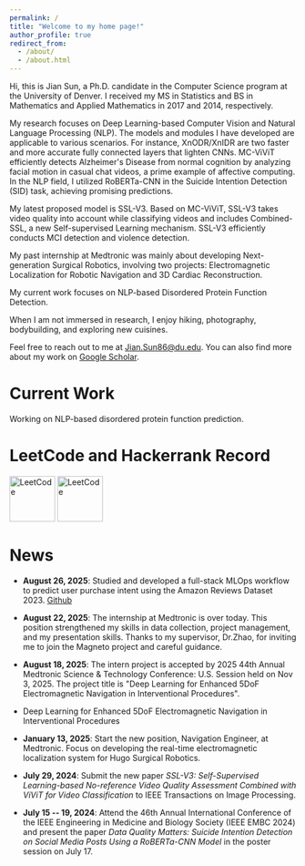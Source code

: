 ```yaml
---
permalink: /
title: "Welcome to my home page!"
author_profile: true
redirect_from: 
  - /about/
  - /about.html
---
```


Hi, this is Jian Sun, a Ph.D. candidate in the Computer Science program at the University of Denver. I received my MS in Statistics and BS in Mathematics and Applied Mathematics in 2017 and 2014, respectively.

My research focuses on Deep Learning-based Computer Vision and Natural Language Processing (NLP). The models and modules I have developed are applicable to various scenarios. For instance, XnODR/XnIDR are two faster and more accurate fully connected layers that lighten CNNs. MC-ViViT efficiently detects Alzheimer's Disease from normal cognition by analyzing facial motion in casual chat videos, a prime example of affective computing. In the NLP field, I utilized RoBERTa-CNN in the Suicide Intention Detection (SID) task, achieving promising predictions.

My latest proposed model is SSL-V3. Based on MC-ViViT, SSL-V3 takes video quality into account while classifying videos and includes Combined-SSL, a new Self-supervised Learning mechanism. SSL-V3 efficiently conducts MCI detection and violence detection.

My past internship at Medtronic was mainly about developing Next-generation Surgical Robotics, involving two projects: Electromagnetic Localization for Robotic Navigation and 3D Cardiac Reconstruction.

My current work focuses on NLP-based Disordered Protein Function Detection.

When I am not immersed in research, I enjoy hiking, photography, bodybuilding, and exploring new cuisines.

Feel free to reach out to me at [Jian.Sun86@du.edu](mailto:Jian.Sun86@du.edu?subject=Test). You can also find more about my work on [Google Scholar](https://scholar.google.com/citations?user=8bq3_mEAAAAJ&hl=en).

Current Work
=============

Working on NLP-based disordered protein function prediction.

LeetCode and Hackerrank Record
==============================

<a href="https://leetcode.com/u/jiansfoggy/" target="_blank"><img src="https://miro.medium.com/v2/resize:fit:1020/0*xJCLQQRZv3XFMUd1" alt="LeetCode" width="80" height="80"></a> <a href="https://www.hackerrank.com/profile/jian_sun" target="_blank"><img src="https://upload.wikimedia.org/wikipedia/commons/thumb/4/40/HackerRank_Icon-1000px.png/600px-HackerRank_Icon-1000px.png" alt="LeetCode" width="80" height="80"></a>

News
=====

* **August 26, 2025**: Studied and developed a full-stack MLOps workflow to predict user purchase intent using the Amazon Reviews Dataset 2023. [Github](https://github.com/jiansfoggy/4705_Book_Purchase_Intention_Prediction.git)

* **August 22, 2025**: The internship at Medtronic is over today. This position strengthened my skills in data collection, project management, and my presentation skills. Thanks to my supervisor, Dr.Zhao, for inviting me to join the Magneto project and careful guidance. 

* **August 18, 2025**: The intern project is accepted by 2025 44th Annual Medtronic Science & Technology Conference: U.S. Session held on Nov 3, 2025. The project title is "Deep Learning for Enhanced 5DoF Electromagnetic Navigation in Interventional Procedures".

* Deep Learning for Enhanced 5DoF Electromagnetic Navigation in Interventional Procedures

* **January 13, 2025**: Start the new position, Navigation Engineer, at Medtronic. Focus on developing the real-time electromagnetic localization system for Hugo Surgical Robotics.

* **July 29, 2024**: Submit the new paper <i>SSL-V3: Self-Supervised Learning-based No-reference Video Quality Assessment Combined with ViViT for Video Classification</i> to IEEE Transactions on Image Processing.

* **July 15 -- 19, 2024**: Attend the 46th Annual International Conference of the IEEE Engineering in Medicine and Biology Society (IEEE EMBC 2024) and present the paper <i>Data Quality Matters: Suicide Intention Detection on Social Media Posts Using a RoBERTa-CNN Model</i> in the poster session on July 17.
